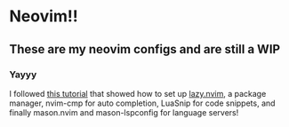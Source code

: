 # Neovim!!
## These are my neovim configs and are still a WIP
### Yayyy
I followed [this tutorial](https://martinlwx.github.io/en/config-neovim-from-scratch/) that showed how to set up [lazy.nvim](https://github.com/folke/lazy.nvim), a package manager, nvim-cmp for auto completion, LuaSnip for code snippets, and finally mason.nvim and mason-lspconfig for language servers!
